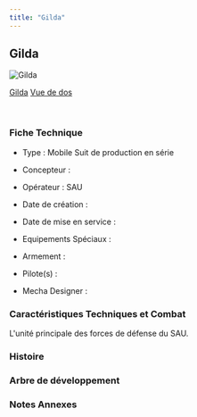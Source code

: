 ```yaml
---
title: "Gilda"
---
```


Gilda
-----



![Gilda](/images/stories/saga/g-tekketsu-s2/mechas/gilda.png)

[Gilda](javascript:change_image_m('images/stories/saga/g-tekketsu-s2/mechas/gilda.png');)
[Vue de dos](javascript:change_image_m('images/stories/saga/g-tekketsu-s2/mechas/gilda-dos.png');)

 

### Fiche Technique


- Type : Mobile Suit de production en série
  
- Concepteur : 
  
- Opérateur : SAU
  
- Date de création : 
  
- Date de mise en service : 
  
- Equipements Spéciaux :




- Armement :




- Pilote(s) : 





- Mecha Designer : 


### Caractéristiques Techniques et Combat


L'unité principale des forces de défense du SAU. 


### Histoire


### Arbre de développement


### Notes Annexes



